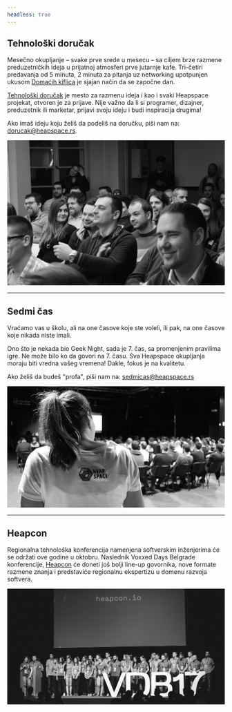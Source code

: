 ```yaml
---
headless: true
---
```


## Tehnološki doručak

Mesečno okupljanje – svake prve srede u mesecu – sa ciljem brze razmene preduzetničkih ideja u prijatnoj atmosferi prve jutarnje kafe. Tri-četiri predavanja od 5 minuta, 2 minuta za pitanja uz networking upotpunjen ukusom [Domaćih kiflica](http://domacekiflice.rs/) je sjajan način da se započne dan.

[Tehnološki doručak](https://tehnoloskidorucak.io/ "Tehnološki doručak") je mesto za razmenu ideja i kao i svaki Heapspace projekat, otvoren je za prijave. Nije važno da li si programer, dizajner, preduzetnik ili marketar, prijavi svoju ideju i budi inspiracija drugima!

Ako imaš ideju koju želiš da podeliš na doručku, piši nam na: [dorucak@heapspace.rs](mailto:dorucak@heapspace.rs).

![](td.jpg)

---

## Sedmi čas

Vraćamo vas u školu, ali na one časove koje ste voleli, ili pak, na one časove koje nikada niste imali.

Ono što je nekada bio Geek Night, sada je 7. čas, sa promenjenim pravilima igre. Ne može bilo ko da govori na 7. času. Sva Heapspace okupljanja moraju biti vredna vašeg vremena! Dakle, fokus je na kvalitetu.

Ako želiš da budeš "profa", piši nam na: [sedmicas@heapspace.rs](mailto:sedmicas@heapspace.rs)

![](scas.jpg)

---

## Heapcon

Regionalna tehnološka konferencija namenjena softverskim inženjerima će se održati ove godine u oktobru. Naslednik Voxxed Days Belgrade konferencije, [Heapcon](http://heapcon.io/) će doneti još bolji line-up govornika, nove formate razmene znanja i predstaviće regionalnu ekspertizu u domenu razvoja softvera.

![](hc.jpg)
